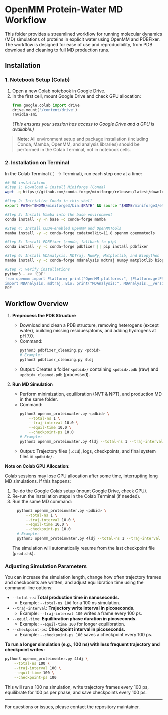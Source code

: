 # OpenMM Protein-Water MD Workflow

This folder provides a streamlined workflow for running molecular dynamics (MD) simulations of proteins in explicit water using OpenMM and PDBFixer. The workflow is designed for ease of use and reproducibility, from PDB download and cleaning to full MD production runs.

## Installation

### 1. Notebook Setup (Colab)
1. Open a new Colab notebook in Google Drive.
2. In the first cell, mount Google Drive and check GPU allocation:
   ```python
   from google.colab import drive
   drive.mount('/content/drive')
   !nvidia-smi
   ```
   *(This ensures your session has access to Google Drive and a GPU is available.)*

> **Note:** All environment setup and package installation (including Conda, Mamba, OpenMM, and analysis libraries) should be performed in the Colab Terminal, not in notebook cells.

### 2. Installation on Terminal

In the Colab Terminal (⋮ → Terminal), run each step one at a time:

```bash
## 00 installation
#Step 1: Download & install Miniforge (Conda)
wget -q https://github.com/conda-forge/miniforge/releases/latest/download/Miniforge3-Linux-x86_64.sh -O /tmp/miniforge.sh && bash /tmp/miniforge.sh -b -p "$HOME/miniforge3"

#Step 2: Initialize Conda in this shell
export PATH="$HOME/miniforge3/bin:$PATH" && source "$HOME/miniforge3/etc/profile.d/conda.sh"

#Step 3: Install Mamba into the base environment
conda install -y -n base -c conda-forge mamba

#Step 4: Install CUDA-enabled OpenMM and OpenMMTools
mamba install -y -c conda-forge cudatoolkit=11.8 openmm openmmtools

#Step 5: Install PDBFixer (conda, fallback to pip)
conda install -y -c conda-forge pdbfixer || pip install pdbfixer

#Step 6: Install MDAnalysis, MDTraj, NumPy, Matplotlib, and Biopython
mamba install -y -c conda-forge mdanalysis mdtraj numpy matplotlib biopython

#Step 7: Verify installations
python3 - << 'EOF'
from openmm import Platform; print("OpenMM platforms:", [Platform.getPlatform(i).getName() for i in range(Platform.getNumPlatforms())])
import MDAnalysis, mdtraj, Bio; print("MDAnalysis:", MDAnalysis.__version__, "MDTraj:", mdtraj.__version__, "Biopython:", Bio.__version__)
EOF
```


## Workflow Overview

1. **Preprocess the PDB Structure**
   - Download and clean a PDB structure, removing heterogens (except water), building missing residues/atoms, and adding hydrogens at pH 7.0.
   - Command:
     ```bash
     python3 pdbfixer_cleaning.py <pdbid>
     # Example:
     python3 pdbfixer_cleaning.py 4ldj
     ```
   - Output: Creates a folder `<pdbid>/` containing `<pdbid>.pdb` (raw) and `<pdbid>_cleaned.pdb` (processed).


2. **Run MD Simulation**
   - Perform minimization, equilibration (NVT & NPT), and production MD in the same folder.
   - Command:
     ```bash
     python3 openmm_proteinwater.py <pdbid> \
         --total-ns 1 \
         --traj-interval 10.0 \
         --equil-time 10.0 \
         --checkpoint-ps 10.0
     # Example:
     python3 openmm_proteinwater.py 4ldj --total-ns 1 --traj-interval 10.0 --equil-time 10.0 --checkpoint-ps 10.0
     ```
   - Output: Trajectory files (`.dcd`), logs, checkpoints, and final system files in `<pdbid>/`.


**Note on Colab GPU Allocation:**

Colab sessions may lose GPU allocation after some time, interrupting long MD simulations. If this happens:

1. Re-do the Google Colab setup (mount Google Drive, check GPU).
2. Re-run the installation steps in the Colab Terminal (if needed).
3. Run the same MD command:
   ```bash
     python3 openmm_proteinwater.py <pdbid> \
         --total-ns 1 \
         --traj-interval 10.0 \
         --equil-time 10.0 \
         --checkpoint-ps 10.0
     # Example:
     python3 openmm_proteinwater.py 4ldj --total-ns 1 --traj-interval 10.0 --equil-time 10.0 --checkpoint-ps 10.0
   ```
   The simulation will automatically resume from the last checkpoint file (`prod.chk`).

### Adjusting Simulation Parameters

You can increase the simulation length, change how often trajectory frames and checkpoints are written, and adjust equilibration time using the command-line options:

- `--total-ns`: **Total production time in nanoseconds.**
  - Example: `--total-ns 100` for a 100 ns simulation.
- `--traj-interval`: **Trajectory write interval in picoseconds.**
  - Example: `--traj-interval 100` writes a frame every 100 ps.
- `--equil-time`: **Equilibration phase duration in picoseconds.**
  - Example: `--equil-time 100` for longer equilibration.
- `--checkpoint-ps`: **Checkpoint interval in picoseconds.**
  - Example: `--checkpoint-ps 100` saves a checkpoint every 100 ps.

**To run a longer simulation (e.g., 100 ns) with less frequent trajectory and checkpoint writes:**
```bash
python3 openmm_proteinwater.py 4ldj \
    --total-ns 100 \
    --traj-interval 100 \
    --equil-time 100 \
    --checkpoint-ps 100
```
This will run a 100 ns simulation, write trajectory frames every 100 ps, equilibrate for 100 ps per phase, and save checkpoints every 100 ps.

---
For questions or issues, please contact the repository maintainer.
